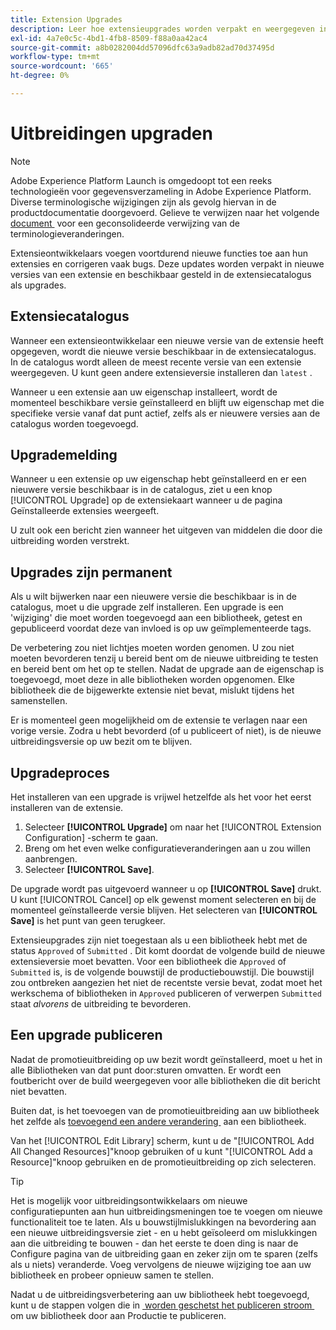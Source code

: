 ```yaml
---
title: Extension Upgrades
description: Leer hoe extensieupgrades worden verpakt en weergegeven in de extensiecatalogus.
exl-id: 4a7e0c5c-4bd1-4fb8-8509-f88a0aa42ac4
source-git-commit: a8b0282004dd57096dfc63a9adb82ad70d37495d
workflow-type: tm+mt
source-wordcount: '665'
ht-degree: 0%

---
```


# Uitbreidingen upgraden

>[!NOTE]
>
>Adobe Experience Platform Launch is omgedoopt tot een reeks technologieën voor gegevensverzameling in Adobe Experience Platform. Diverse terminologische wijzigingen zijn als gevolg hiervan in de productdocumentatie doorgevoerd. Gelieve te verwijzen naar het volgende [&#x200B; document &#x200B;](../../../term-updates.md) voor een geconsolideerde verwijzing van de terminologieveranderingen.

Extensieontwikkelaars voegen voortdurend nieuwe functies toe aan hun extensies en corrigeren vaak bugs. Deze updates worden verpakt in nieuwe versies van een extensie en beschikbaar gesteld in de extensiecatalogus als upgrades.

## Extensiecatalogus

Wanneer een extensieontwikkelaar een nieuwe versie van de extensie heeft opgegeven, wordt die nieuwe versie beschikbaar in de extensiecatalogus. In de catalogus wordt alleen de meest recente versie van een extensie weergegeven. U kunt geen andere extensieversie installeren dan `latest` .

Wanneer u een extensie aan uw eigenschap installeert, wordt de momenteel beschikbare versie geïnstalleerd en blijft uw eigenschap met die specifieke versie vanaf dat punt actief, zelfs als er nieuwere versies aan de catalogus worden toegevoegd.

## Upgrademelding

Wanneer u een extensie op uw eigenschap hebt geïnstalleerd en er een nieuwere versie beschikbaar is in de catalogus, ziet u een knop [!UICONTROL Upgrade] op de extensiekaart wanneer u de pagina Geïnstalleerde extensies weergeeft.

U zult ook een bericht zien wanneer het uitgeven van middelen die door die uitbreiding worden verstrekt.

## Upgrades zijn permanent

Als u wilt bijwerken naar een nieuwere versie die beschikbaar is in de catalogus, moet u die upgrade zelf installeren. Een upgrade is een &#39;wijziging&#39; die moet worden toegevoegd aan een bibliotheek, getest en gepubliceerd voordat deze van invloed is op uw geïmplementeerde tags.

De verbetering zou niet lichtjes moeten worden genomen. U zou niet moeten bevorderen tenzij u bereid bent om de nieuwe uitbreiding te testen en bereid bent om het op te stellen. Nadat de upgrade aan de eigenschap is toegevoegd, moet deze in alle bibliotheken worden opgenomen. Elke bibliotheek die de bijgewerkte extensie niet bevat, mislukt tijdens het samenstellen.

Er is momenteel geen mogelijkheid om de extensie te verlagen naar een vorige versie. Zodra u hebt bevorderd (of u publiceert of niet), is de nieuwe uitbreidingsversie op uw bezit om te blijven.

## Upgradeproces

Het installeren van een upgrade is vrijwel hetzelfde als het voor het eerst installeren van de extensie.

1. Selecteer **[!UICONTROL Upgrade]** om naar het [!UICONTROL Extension Configuration] -scherm te gaan.
1. Breng om het even welke configuratieveranderingen aan u zou willen aanbrengen.
1. Selecteer **[!UICONTROL Save]**.

De upgrade wordt pas uitgevoerd wanneer u op **[!UICONTROL Save]** drukt. U kunt [!UICONTROL Cancel] op elk gewenst moment selecteren en bij de momenteel geïnstalleerde versie blijven. Het selecteren van **[!UICONTROL Save]** is het punt van geen terugkeer.

Extensieupgrades zijn niet toegestaan als u een bibliotheek hebt met de status `Approved` of `Submitted` .  Dit komt doordat de volgende build de nieuwe extensieversie moet bevatten.  Voor een bibliotheek die `Approved` of `Submitted` is, is de volgende bouwstijl de productiebouwstijl.  Die bouwstijl zou ontbreken aangezien het niet de recentste versie bevat, zodat moet het werkschema of bibliotheken in `Approved` publiceren of verwerpen `Submitted` staat _alvorens_ de uitbreiding te bevorderen.

## Een upgrade publiceren

Nadat de promotieuitbreiding op uw bezit wordt geïnstalleerd, moet u het in alle Bibliotheken van dat punt door:sturen omvatten. Er wordt een foutbericht over de build weergegeven voor alle bibliotheken die dit bericht niet bevatten.

Buiten dat, is het toevoegen van de promotieuitbreiding aan uw bibliotheek het zelfde als [&#x200B; toevoegend een andere verandering &#x200B;](../../publishing/libraries.md) aan een bibliotheek.

Van het [!UICONTROL Edit Library] scherm, kunt u de &quot;[!UICONTROL Add All Changed Resources]&quot;knoop gebruiken of u kunt &quot;[!UICONTROL Add a Resource]&quot;knoop gebruiken en de promotieuitbreiding op zich selecteren.

>[!TIP]
>
>Het is mogelijk voor uitbreidingsontwikkelaars om nieuwe configuratiepunten aan hun uitbreidingsmeningen toe te voegen om nieuwe functionaliteit toe te laten.  Als u bouwstijlmislukkingen na bevordering aan een nieuwe uitbreidingsversie ziet - en u hebt geïsoleerd om mislukkingen aan die uitbreiding te bouwen - dan het eerste te doen ding is naar de Configure pagina van de uitbreiding gaan en zeker zijn om te sparen (zelfs als u niets) veranderde.  Voeg vervolgens de nieuwe wijziging toe aan uw bibliotheek en probeer opnieuw samen te stellen.

Nadat u de uitbreidingsverbetering aan uw bibliotheek hebt toegevoegd, kunt u de stappen volgen die in [&#x200B; worden geschetst het publiceren stroom &#x200B;](../../publishing/publishing-flow.md) om uw bibliotheek door aan Productie te publiceren.
